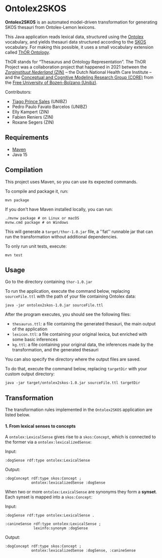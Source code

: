 # Ontolex2SKOS

**Ontolex2SKOS** is an automated model-driven transformation for generating SKOS thesauri from Ontolex-Lemon lexicons.

This Java application reads lexical data, structured using the [Ontolex](https://www.w3.org/2016/05/ontolex/) vocabulary, and yields thesauri data structured according to the [SKOS](https://www.w3.org/2004/02/skos/) vocabulary. For making this possible, it uses a small vocabulary extension called [ThOR Ontology](https://github.com/unibz-core/thor/).

ThOR stands for “Thesaurus and Ontology Representation”. The ThOR Project was a collaboration project that happened in 2021 between the [*Zorginstituut Nederland* (ZIN)](https://english.zorginstituutnederland.nl/) – the Dutch National Health Care Institute – and the [Conceptual and Cognitive Modeling Research Group (CORE)](https://www.inf.unibz.it/krdb/core/) from the [Free University of Bozen-Bolzano (Unibz)](https://unibz.it/).

Contributors:

* [Tiago Prince Sales](http://inf.unibz.it/~tpsales) (UNIBZ)
* Pedro Paulo Favato Barcelos (UNIBZ)
* Elly Kampert (ZIN)
* Fabien Reniers (ZIN)
* Roxane Segers (ZIN)

## Requirements

* [Maven](https://maven.apache.org)
* Java 15

## Compilation

This project uses Maven, so you can use its expected commands.

To compile and package it, run:

```shell
mvn package
```

If you don't have Maven installed locally, you can run:

```shell
./mvnw package # on Linux or macOS
mvnw.cmd package # on Windows
```

This will generate a `target/thor-1.0.jar` file, a ''fat'' runnable jar that can run the transformation without additional dependencies.

To only run unit tests, execute:

````shell
mvn test
````

## Usage

Go to the directory containing `thor-1.0.jar`

To run the application, execute the command below, replacing `sourceFile.ttl` with the path of your file containing Ontolex data:


```shell
java -jar ontolex2skos-1.0.jar sourceFile.ttl
```

After the program executes, you should see the following files:

* `thesaurus.ttl`: a file containing the generated thesauri, the main output of the application
* `lexicon.ttl`:  a file containing your original lexica, but enriched with some basic inferences
* `kg.ttl`: a file containing your original data, the inferences made by the transformation, and the generated thesauri

You can also specify the directory where the output files are saved.

To do that, execute the command below, replacing `targetDir` with your custom output directory:

```shell
java -jar target/ontolex2skos-1.0.jar sourceFile.ttl targetDir
```

## Transformation

The transformation rules implemented in the `Ontolex2SKOS` application are listed below.

#### 1. From lexical senses to concepts

A `ontolex:LexicalSense` gives rise to a `skos:Concept`, which is connected to the former via a `ontolex:lexicalizedSense`:

Input: 

```
:dogSense rdf:type ontolex:LexicalSense         
```

Output:

```
:dogConcept rdf:type skos:Concept ;
            ontolex:lexicalizedSense :dogSense
```

When two or more `ontolex:LexicalSense` are synonyms they form a **synset**. Each synset is mapped into a `skos:Concept`:


Input:

```
:dogSense rdf:type ontolex:LexicalSense .         

:canineSense rdf:type ontolex:LexicalSense ;
             lexinfo:synonym :dogSense 
```

Output:

```
:dogConcept rdf:type skos:Concept ;
            ontolex:lexicalizedSense :dogSense, :canineSense 
```

